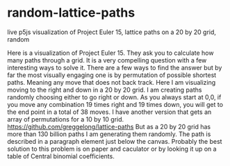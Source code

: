# random-lattice-paths
live p5js visualization of Project Euler 15, lattice paths on a 20 by 20 grid, random

Here is a visualization of Project Euler 15. They ask you to calculate how many paths through a grid. It is a very compelling question with a few interesting ways to solve it. There are a few ways to find the answer but by far the most visually engaging one is by permutation of possible shortest paths. Meaning any move that does not back track. Here I am visualizing moving to the right and down in a 20 by 20 grid. I am creating paths randomly choosing either to go right or down. As you always start at 0,0, if you move any combination 19 times right and 19 times down, you will get to the end point in a total of 38 moves.  I have another version that gets an array of permutations for a 10 by 10 grid. https://github.com/greggelong/lattice-paths But as a 20 by 20 grid has more than 130 billion paths I am generating them randomly. The path is described in a paragraph element just below the canvas. Probably the best solution to this problem is on paper and caculator or by  looking it up on a table of Central binomial coefficients. 
